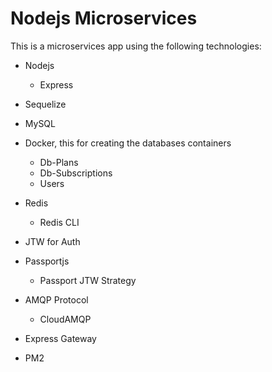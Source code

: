 # Nodejs Microservices
This is a microservices app using the following technologies:

* Nodejs
  * Express
* Sequelize
* MySQL
* Docker, this for creating the databases containers

  * Db-Plans
  * Db-Subscriptions
  * Users
* Redis
  * Redis CLI
* JTW for Auth
* Passportjs
  * Passport JTW Strategy
* AMQP Protocol
  * CloudAMQP
* Express Gateway
* PM2